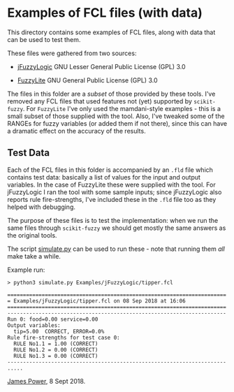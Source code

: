 Examples of FCL files (with data)
=======================================

This directory contains some examples of FCL files, along with data
that can be used to test them.

These files were gathered from two sources:

 * [jFuzzyLogic](http://jfuzzylogic.sourceforge.net/)
   GNU Lesser General Public License (GPL) 3.0

 * [FuzzyLite](http://www.fuzzylite.com/)
   GNU General Public License (GPL) 3.0

The files in this folder are a _subset_ of those provided by these
tools.  I've removed any FCL files that used features not (yet)
supported by `scikit-fuzzy`.  For `FuzzyLite` I've only used the
mamdani-style examples - this is a small subset of those supplied with
the tool.  Also, I've tweaked some of the RANGEs for fuzzy variables
(or added them if not there), since this can have a dramatic effect on
the accuracy of the results.


Test Data
---------

Each of the FCL files in this folder is accompanied by an `.fld` file
which contains test data: basically a list of values for the input and
output variables.  In the case of FuzzyLite these were supplied with
the tool.  For jFuzzyLogic I ran the tool with some sample inputs;
since jFuzzyLogic also reports rule fire-strengths, I've included
these in the `.fld` file too as they helped with debugging.

The purpose of these files is to test the implementation: when we run
the same files through `scikit-fuzzy` we should get mostly the same
answers as the original tools.

The script [simulate.py](../simulate.py) can be used to run these -
note that running them _all_ make take a while.

Example run:

```
> python3 simulate.py Examples/jFuzzyLogic/tipper.fcl

======================================================================
= Examples/jFuzzyLogic/tipper.fcl on 08 Sep 2018 at 16:06
======================================================================
----------------------------------------------------------------------
Run 0: food=0.00 service=0.00 
Output variables:
  tip=5.00  CORRECT, ERROR=0.0%
Rule fire-strengths for test case 0:
  RULE No1.1 = 1.00 (CORRECT)
  RULE No1.2 = 0.00 (CORRECT)
  RULE No1.3 = 0.00 (CORRECT)
----------------------------------------------------------------------
.....
```



[James Power](http://www.cs.nuim.ie/~jpower/),
8 Sept 2018.